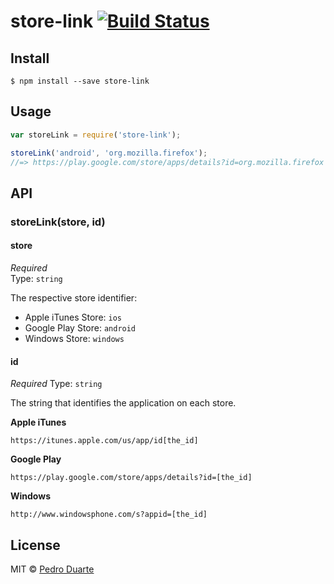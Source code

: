 # store-link [![Build Status](https://travis-ci.org/xipasduarte/store-link.svg?branch=master)](https://travis-ci.org/xipasduarte/store-link)


## Install

```
$ npm install --save store-link
```


## Usage

```js
var storeLink = require('store-link');

storeLink('android', 'org.mozilla.firefox');
//=> https://play.google.com/store/apps/details?id=org.mozilla.firefox
```


## API

### storeLink(store, id)

#### store

*Required*  
Type: `string`

The respective store identifier:

* Apple iTunes Store: `ios`
* Google Play Store: `android`
* Windows Store: `windows`

#### id

*Required*
Type: `string`

The string that identifies the application on each store.

**Apple iTunes**

`https://itunes.apple.com/us/app/id[the_id]`

**Google Play**

`https://play.google.com/store/apps/details?id=[the_id]`

**Windows**

`http://www.windowsphone.com/s?appid=[the_id]`

## License

MIT © [Pedro Duarte](https://github.com/xipasduarte)
